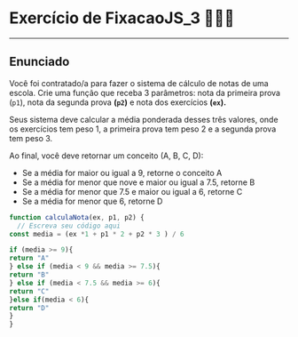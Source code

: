 # Exercício de FixacaoJS_3 👨🏾‍💻

---

## Enunciado

Você foi contratado/a para fazer o sistema de cálculo de notas de uma escola. Crie uma função que receba 3 parâmetros: nota da primeira prova (`p1`), nota da segunda prova **(`p2`)** e nota dos exercícios **(`ex`).**

Seus sistema deve calcular a média ponderada desses três valores, onde os exercícios tem peso 1, a primeira prova tem peso 2 e a segunda prova tem peso 3.

Ao final, você deve retornar um conceito (A, B, C, D):

- Se a média for maior ou igual a 9, retorne o conceito A
- Se a média for menor que nove e maior ou igual a 7.5, retorne B
- Se a média for menor que 7.5 e maior ou igual a 6, retorne C
- Se a média for menor que 6, retorne D

```Javascript
function calculaNota(ex, p1, p2) {
  // Escreva seu código aqui
const media = (ex *1 + p1 * 2 + p2 * 3 ) / 6

if (media >= 9){
return "A"
} else if (media < 9 && media >= 7.5){
return "B"
} else if (media < 7.5 && media >= 6){
return "C"
}else if(media < 6){
return "D"
}
}
```
